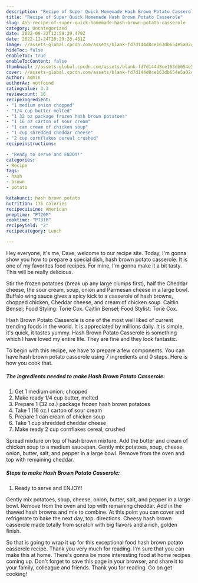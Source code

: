 ```yaml
---
description: "Recipe of Super Quick Homemade Hash Brown Potato Casserole"
title: "Recipe of Super Quick Homemade Hash Brown Potato Casserole"
slug: 455-recipe-of-super-quick-homemade-hash-brown-potato-casserole
category: Uncategorized
date: 2022-09-22T12:59:29.479Z
date: 2022-12-24T20:29:28.481Z
image: //assets-global.cpcdn.com/assets/blank-fd7d144d8ce163db654e5a02c40b08a2775adb7897d16e4062681dc7e1b2800f.png
hideToc: false
enableToc: true
enableTocContent: false
thumbnail: //assets-global.cpcdn.com/assets/blank-fd7d144d8ce163db654e5a02c40b08a2775adb7897d16e4062681dc7e1b2800f.png
cover: //assets-global.cpcdn.com/assets/blank-fd7d144d8ce163db654e5a02c40b08a2775adb7897d16e4062681dc7e1b2800f.png
author: Admin
authorAv: notfound
ratingvalue: 3.3
reviewcount: 16
recipeingredient:
- "1 medium onion chopped"
- "1/4 cup butter melted"
- "1 32 oz package frozen hash brown potatoes"
- "1 16 oz carton of sour cream"
- "1 can cream of chicken soup"
- "1 cup shredded cheddar cheese"
- "2 cup cornflakes cereal crushed"
recipeinstructions:

- "Ready to serve and ENJOY!"
categories:
- Recipe
tags:
- hash
- brown
- potato

katakunci: hash brown potato 
nutrition: 175 calories
recipecuisine: American
preptime: "PT20M"
cooktime: "PT31M"
recipeyield: "2"
recipecategory: Lunch

---
```



Hey everyone, it's me, Dave, welcome to our recipe site. Today, I'm gonna show you how to prepare a special dish, hash brown potato casserole. It is one of my favorites food recipes. For mine, I'm gonna make it a bit tasty. This will be really delicious.

Stir the frozen potatoes (break up any large clumps first), half the Cheddar cheese, the sour cream, soup, onion and Parmesan cheese in a large bowl. Buffalo wing sauce gives a spicy kick to a casserole of hash browns, chopped chicken, Cheddar cheese, and cream of chicken soup. Caitlin Bensel; Food Styling: Torie Cox. Caitlin Bensel; Food Stylist: Torie Cox.

Hash Brown Potato Casserole is one of the most well liked of current trending foods in the world. It is appreciated by millions daily. It is simple, it's quick, it tastes yummy. Hash Brown Potato Casserole is something which I have loved my entire life. They are fine and they look fantastic.


To begin with this recipe, we have to prepare a few components. You can have hash brown potato casserole using 7 ingredients and 0 steps. Here is how you cook that.

<!--inarticleads1-->

##### The ingredients needed to make Hash Brown Potato Casserole:

1. Get 1 medium onion, chopped
1. Make ready 1/4 cup butter, melted
1. Prepare 1 (32 oz.) package frozen hash brown potatoes
1. Take 1 (16 oz.) carton of sour cream
1. Prepare 1 can cream of chicken soup
1. Take 1 cup shredded cheddar cheese
1. Make ready 2 cup cornflakes cereal, crushed


Spread mixture on top of hash brown mixture. Add the butter and cream of chicken soup to a medium saucepan. Gently mix potatoes, soup, cheese, onion, butter, salt, and pepper in a large bowl. Remove from the oven and top with remaining cheddar. 

<!--inarticleads2-->

##### Steps to make Hash Brown Potato Casserole:


1. Ready to serve and ENJOY!

Gently mix potatoes, soup, cheese, onion, butter, salt, and pepper in a large bowl. Remove from the oven and top with remaining cheddar. Add in the thawed hash browns and mix to combine. At this point you can cover and refrigerate to bake the next day, top. directions. Cheesy hash brown casserole made totally from scratch with big flavors and a rich, golden finish. 

So that is going to wrap it up for this exceptional food hash brown potato casserole recipe. Thank you very much for reading. I'm sure that you can make this at home. There's gonna be more interesting food at home recipes coming up. Don't forget to save this page in your browser, and share it to your family, colleague and friends. Thank you for reading. Go on get cooking!
